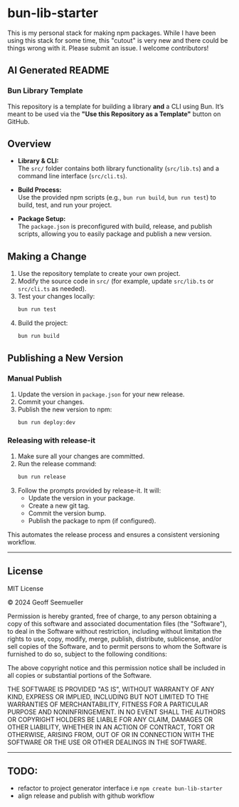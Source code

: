 # bun-lib-starter
This is my personal stack for making npm packages. While I have been using this stack for some time, this "cutout" is very new and there could be things wrong with it. Please submit an issue. I welcome contributors!


## AI Generated README
### Bun Library Template

This repository is a template for building a library **and** a CLI using Bun.
It’s meant to be used via the **"Use this Repository as a Template"** button on
GitHub.

## Overview

- **Library & CLI:**  
  The `src/` folder contains both library functionality (`src/lib.ts`) and a
  command line interface (`src/cli.ts`).

- **Build Process:**  
  Use the provided npm scripts (e.g., `bun run build`, `bun run test`) to build,
  test, and run your project.

- **Package Setup:**  
  The `package.json` is preconfigured with build, release, and publish scripts,
  allowing you to easily package and publish a new version.

## Making a Change

1. Use the repository template to create your own project.
2. Modify the source code in `src/` (for example, update `src/lib.ts` or
   `src/cli.ts` as needed).
3. Test your changes locally:
   ```bash
   bun run test
   ```
4. Build the project:
   ```bash
   bun run build
   ```

## Publishing a New Version

### Manual Publish

1. Update the version in `package.json` for your new release.
2. Commit your changes.
3. Publish the new version to npm:
   ```bash
   bun run deploy:dev
   ```

### Releasing with release-it

1. Make sure all your changes are committed.
2. Run the release command:
   ```bash
   bun run release
   ```
3. Follow the prompts provided by release-it. It will:
   - Update the version in your package.
   - Create a new git tag.
   - Commit the version bump.
   - Publish the package to npm (if configured).

This automates the release process and ensures a consistent versioning workflow.

---
## License

MIT License

© 2024 Geoff Seemueller

Permission is hereby granted, free of charge, to any person obtaining a copy
of this software and associated documentation files (the "Software"), to deal
in the Software without restriction, including without limitation the rights
to use, copy, modify, merge, publish, distribute, sublicense, and/or sell
copies of the Software, and to permit persons to whom the Software is
furnished to do so, subject to the following conditions:

The above copyright notice and this permission notice shall be included in all
copies or substantial portions of the Software.

THE SOFTWARE IS PROVIDED "AS IS", WITHOUT WARRANTY OF ANY KIND, EXPRESS OR
IMPLIED, INCLUDING BUT NOT LIMITED TO THE WARRANTIES OF MERCHANTABILITY,
FITNESS FOR A PARTICULAR PURPOSE AND NONINFRINGEMENT. IN NO EVENT SHALL THE
AUTHORS OR COPYRIGHT HOLDERS BE LIABLE FOR ANY CLAIM, DAMAGES OR OTHER
LIABILITY, WHETHER IN AN ACTION OF CONTRACT, TORT OR OTHERWISE, ARISING FROM,
OUT OF OR IN CONNECTION WITH THE SOFTWARE OR THE USE OR OTHER DEALINGS IN THE
SOFTWARE.

---

## TODO:
- refactor to project generator interface i.e `npm create bun-lib-starter`
- align release and publish with github workflow

